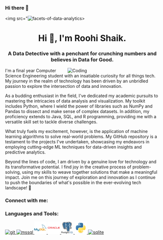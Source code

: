 ### Hi there 👋
<img src="![facets-of-data-analytics](https://github.com/Roohishaik/RoohiShaik/assets/94975857/739240ef-b284-41c6-8042-9a597ae6bc6f)>
<h1 align="center">Hi 👋, I'm Roohi Shaik.</h1>
<h3 align="center">A Data Detective with a penchant for crunching numbers and believes in Data for Good.</h3>
<img align="right" alt="Coding" width="300" src="https://cdn.dribbble.com/users/2646423/screenshots/5507196/computer.gif">

I'm a final year Computer Science Engineering student with an insatiable curiosity for all things tech. My journey in the realm of technology has been driven by an unbridled passion to explore the intersection of data and innovation.

As a budding enthusiast in the field, I've dedicated my academic pursuits to mastering the intricacies of data analysis and visualization. My toolkit includes Python, where I wield the power of libraries such as NumPy and Pandas to dissect and make sense of complex datasets. In addition, my proficiency extends to Java, SQL, and R programming, providing me with a versatile skill set to tackle diverse challenges.

What truly fuels my excitement, however, is the application of machine learning algorithms to solve real-world problems. My GitHub repository is a testament to the projects I've undertaken, showcasing my endeavors in employing cutting-edge ML techniques for data-driven insights and predictive analytics.

Beyond the lines of code, I am driven by a genuine love for technology and its transformative potential. I find joy in the creative process of problem-solving, using my skills to weave together solutions that make a meaningful impact. Join me on this journey of exploration and innovation as I continue to push the boundaries of what's possible in the ever-evolving tech landscape! 🚀

<h3 align="left">Connect with me:</h3>
<p align="left">
<a href="http://www.linkedin.com/in/roohi-s" width="40" /></a>
</p>

<h3 align="left">Languages and Tools:</h3>
<p align="left"> <a href="https://git-scm.com/" target="_blank"> <img src="https://www.vectorlogo.zone/logos/git-scm/git-scm-icon.svg" alt="git" width="40" height="40"/> </a> <a href="https://www.microsoft.com/en-us/sql-server" target="_blank"> <img src="https://www.svgrepo.com/show/303229/microsoft-sql-server-logo.svg" alt="mssql" width="40" height="40"/> </a> <a href="https://www.mysql.com/" target="_blank"> <img src="https://raw.githubusercontent.com/devicons/devicon/master/icons/mysql/mysql-original-wordmark.svg" alt="mysql" width="40" height="40"/> </a> <a href="https://www.oracle.com/" target="_blank"> <img src="https://raw.githubusercontent.com/devicons/devicon/master/icons/oracle/oracle-original.svg" alt="oracle" width="40" height="40"/> </a> <a href="https://www.postgresql.org" target="_blank"> <img src="https://raw.githubusercontent.com/devicons/devicon/master/icons/postgresql/postgresql-original-wordmark.svg" alt="postgresql" width="40" height="40"/> </a> <a href="https://www.python.org" target="_blank"> <img src="https://raw.githubusercontent.com/devicons/devicon/master/icons/python/python-original.svg" alt="python" width="40" height="40"/> </a> <a href="https://www.sqlite.org/" target="_blank"> <img src="https://www.vectorlogo.zone/logos/sqlite/sqlite-icon.svg" alt="sqlite" width="40" height="40"/> </a> </p>








<!--
**Roohishaik/RoohiShaik** is a ✨ _special_ ✨ repository because its `README.md` (this file) appears on your GitHub profile.

Here are some ideas to get you started:

- 🔭 I’m currently working on ...
- 🌱 I’m currently learning ...
- 👯 I’m looking to collaborate on ...
- 🤔 I’m looking for help with ...
- 💬 Ask me about ...
- 📫 How to reach me: ...
- 😄 Pronouns: ...
- ⚡ Fun fact: ...
-->
